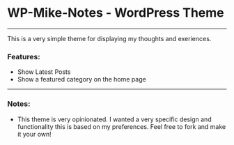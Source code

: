 # WP-Mike-Notes - WordPress Theme
-------------------------------

This is a very simple theme for displaying my thoughts and exeriences.

### Features:

* Show Latest Posts
* Show a featured category on the home page

-------------------------------

### Notes:

* This theme is very opinionated. I wanted a very specific design and functionality this is based on my preferences. Feel free to fork and make it your own!

